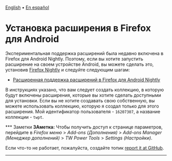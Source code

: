 [English](install_on_firefox_for_android.md) • [En español](install_on_firefox_for_android.es.md)

# Установка расширения в Firefox для Android

Экспериментальная поддержка расширений была недавно включена в Firefox для Android Nightly. Поэтому, если вы хотите запустить расширение на своем устройстве Android, вы можете сделать это, установив [Firefox Nightly](https://play.google.com/store/apps/details?id=org.mozilla.fenix) и следуйте следующим шагам:

- [Расширенная поддержка расширений в Firefox для Android Nightly](https://blog.mozilla.org/addons/2020/09/29/expanded-extension-support-in-firefox-for-android-nightly/)

В инструкциях указано, что вам следует создать коллекцию, в которую будут включены расширения, которые вы хотите сделать доступными для установки. Если вы не хотите создавать свою собственную, вы можете использовать коллекцию, которую я создал только для этого расширения. Мой идентификатор пользователя - `16207307`, а название коллекции - `twpt`.

*** Заметки
**ЗАметка:** Чтобы получить доступ к странице параметров, перейдите в _Firefox меню_ > _Add-ons (Дополнения)_ > _Add-ons Manager (Менеджер дополнений)_ > _TW Power Tools_ > _Settings (Настройки)_.

Если что-то не работает, пожалуйста, создайте топик
[report it at GitHub](https://github.com/avm99963/infinitegforums/issues/new).
***
